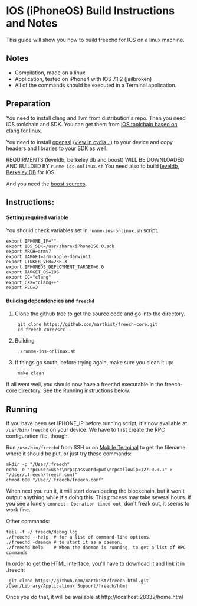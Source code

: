 IOS (iPhoneOS) Build Instructions and Notes
===========================================
This guide will show you how to build freechd for IOS on a linux machine.

Notes
-----

* Compilation, made on a linux 
* Application, tested on iPhone4 with IOS 7.1.2 (jailbroken)
* All of the commands should be executed in a Terminal application.

Preparation
-----------

You need to install clang and llvm from distribution's repo. Then you need IOS toolchain and SDK.
You can get them from [iOS toolchain based on clang for linux](https://code.google.com/p/ios-toolchain-based-on-clang-for-linux/).

You need to install [openssl](http://cydia.saurik.com/package/openssl/) ([view in cydia...](cydia://package/openssl)) to your
device and copy headers and libraries to your SDK as well.

REQUIRMENTS (leveldb, berkeley db and boost) WILL BE DOWNLOADED AND BUILDED BY `runme-ios-onlinux.sh`
You need also to build [leveldb](http://github.com/google/leveldb), [Berkeley DB](http://download.oracle.com/otn/berkeley-db/db-5.3.28.tar.gz)
for IOS.

And you need the [boost sources](http://www.boost.org/users/download/#live).

Instructions:
-------------

#### Setting required variable

You should check variables set in `runme-ios-onlinux.sh` script.


    export IPHONE_IP=""
    export IOS_SDK=/usr/share/iPhoneOS6.0.sdk
    export ARCH=armv7
    export TARGET=arm-apple-darwin11
    export LINKER_VER=236.3
    export IPHONEOS_DEPLOYMENT_TARGET=6.0
    export TARGET_OS=IOS
    export CC="clang"
    export CXX="clang++"
    export PJC=2
#### Building dependencies and `freechd`

1. Clone the github tree to get the source code and go into the directory.

        git clone https://github.com/martkist/freech-core.git
        cd freech-core/src

2. Building


        ./runme-ios-onlinux.sh

3. If things go south, before trying again, make sure you clean it up:


        make clean

If all went well, you should now have a freechd executable in the freech-core directory.
See the Running instructions below.

Running
-------

If you have been set IPHONE_IP before running script, it's now available at `/usr/bin/freechd` on your device.
We have to first create the RPC configuration file, though.

Run `/usr/bin/freechd` from SSH or on [Mobile Terminal](http://cydia.saurik.com/package/mobileterminal/) to get
the filename where it should be put, or just try these commands:

    mkdir -p "/User/.freech"
    echo -e "rpcuser=user\nrpcpassword=pwd\nrpcallowip=127.0.0.1" > "/User/.freech/freech.conf"
    chmod 600 "/User/.freech/freech.conf"

When next you run it, it will start downloading the blockchain, but it won't
output anything while it's doing this. This process may take several hours. If you see a lonely
`connect: Operation timed out`, don't freak out, it seems to work fine.

Other commands:

    tail -f ~/.freech/debug.log
    ./freechd --help  # for a list of command-line options.
    ./freechd -daemon # to start it as a daemon.
    ./freechd help    # When the daemon is running, to get a list of RPC commands

In order to get the HTML interface, you'll have to download it and link it in .freech:

     git clone https://github.com/martkist/freech-html.git /User/Library/Application\ Support/freech/html

Once you do that, it will be available at http://localhost:28332/home.html

